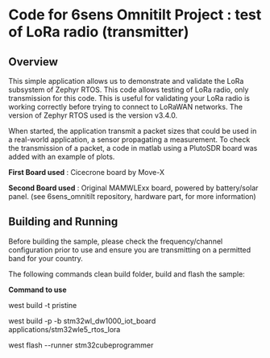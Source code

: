 # Code for 6sens Omnitilt Project : test of LoRa radio (transmitter)

## Overview
This simple application allows us to demonstrate and validate the LoRa subsystem of Zephyr RTOS. This code allows testing of LoRa radio, only transmission for this code.
This is useful for validating your LoRa radio is working correctly before trying to connect to LoRaWAN networks. The version of Zephyr RTOS used is the version v3.4.0.

When started, the application transmit a packet sizes that could be used in a real-world application, a sensor propagating a measurement. To check the transmission of a packet, a code in matlab using a PlutoSDR board was added with an example of plots.

**First Board used** : Cicecrone board by Move-X

**Second Board used** : Original MAMWLExx board, powered by battery/solar panel. (see 6sens_omnitilt repository, hardware part, for more information)

## Building and Running
Before building the sample, please check the frequency/channel configuration prior to use and ensure you are transmitting on a permitted band for your country.

The following commands clean build folder, build and flash the sample:

**Command to use**

west build -t pristine

west build -p -b stm32wl_dw1000_iot_board applications/stm32wle5_rtos_lora

west flash --runner stm32cubeprogrammer